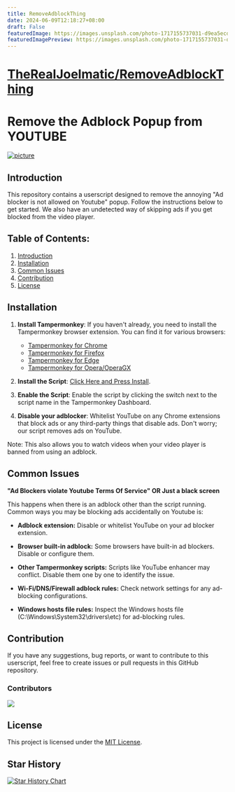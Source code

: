 ```yaml
---
title: RemoveAdblockThing
date: 2024-06-09T12:18:27+08:00
draft: False
featuredImage: https://images.unsplash.com/photo-1717155737031-d9ea5ecd930e?ixid=M3w0NjAwMjJ8MHwxfHJhbmRvbXx8fHx8fHx8fDE3MTc5MDY2MTR8&ixlib=rb-4.0.3
featuredImagePreview: https://images.unsplash.com/photo-1717155737031-d9ea5ecd930e?ixid=M3w0NjAwMjJ8MHwxfHJhbmRvbXx8fHx8fHx8fDE3MTc5MDY2MTR8&ixlib=rb-4.0.3
---
```


# [TheRealJoelmatic/RemoveAdblockThing](https://github.com/TheRealJoelmatic/RemoveAdblockThing)

# Remove the Adblock Popup from YOUTUBE

[![picture](Thumbnail.jpg?raw=true)](https://www.youtube.com/watch?v=jvSf10lgxs4&ab_channel=Joelmatic)

## Introduction

This repository contains a userscript designed to remove the annoying "Ad blocker is not allowed on Youtube" popup. Follow the instructions below to get started. We also have an undetected way of skipping ads if you get blocked from the video player.

## Table of Contents:

1. [Introduction](#introduction)
2. [Installation](#installation)
3. [Common Issues](#Common-Issues)
4. [Contribution](#contribution)
5. [License](#license)

## Installation

1. **Install Tampermonkey**:
   If you haven't already, you need to install the Tampermonkey browser extension. You can find it for various browsers:
   - [Tampermonkey for Chrome](https://chrome.google.com/webstore/detail/tampermonkey/dhdgffkkebhmkfjojejmpbldmpobfkfo)
   - [Tampermonkey for Firefox](https://addons.mozilla.org/en-US/firefox/addon/tampermonkey/)
   - [Tampermonkey for Edge](https://microsoftedge.microsoft.com/addons/detail/tampermonkey/iikmkjmpaadaobahmlepeloendndfphd)
   - [Tampermonkey for Opera/OperaGX](https://addons.opera.com/en-gb/extensions/details/tampermonkey-beta/)

2. **Install the Script**:
   [Click Here and Press Install](Youtube-Ad-blocker-Reminder-Remover.user.js?raw=True).

3. **Enable the Script**:
   Enable the script by clicking the switch next to the script name in the Tampermonkey Dashboard.

4. **Disable your adblocker**:
   Whitelist YouTube on any Chrome extensions that block ads or any third-party things that disable ads. Don't worry; our script removes ads on YouTube.


Note: This also allows you to watch videos when your video player is banned from using an adblock.

## Common Issues

**"Ad Blockers violate Youtube Terms Of Service" OR Just a black screen**

This happens when there is an adblock other than the script running. Common ways you may be blocking ads accidentally on Youtube is:

- **Adblock extension:** Disable or whitelist YouTube on your ad blocker extension.

- **Browser built-in adblock:** Some browsers have built-in ad blockers. Disable or configure them.

- **Other Tampermonkey scripts:** Scripts like YouTube enhancer may conflict. Disable them one by one to identify the issue.

- **Wi-Fi/DNS/Firewall adblock rules:** Check network settings for any ad-blocking configurations.

- **Windows hosts file rules:** Inspect the Windows hosts file (C:\Windows\System32\drivers\etc) for ad-blocking rules.

## Contribution

If you have any suggestions, bug reports, or want to contribute to this userscript, feel free to create issues or pull requests in this GitHub repository.

### Contributors

<a href="https://github.com/TheRealJoelmatic/RemoveAdblockThing/graphs/contributors">
  <img src="https://contrib.rocks/image?repo=TheRealJoelmatic/RemoveAdblockThing" />
</a>

## License

This project is licensed under the [MIT License](LICENSE).

## Star History

<a href="https://star-history.com/#TheRealJoelmatic/RemoveAdblockThing&Date">
  <picture>
    <source media="(prefers-color-scheme: dark)" srcset="https://api.star-history.com/svg?repos=TheRealJoelmatic/RemoveAdblockThing&type=Date&theme=dark" />
    <source media="(prefers-color-scheme: light)" srcset="https://api.star-history.com/svg?repos=TheRealJoelmatic/RemoveAdblockThing&type=Date" />
    <img alt="Star History Chart" src="https://api.star-history.com/svg?repos=TheRealJoelmatic/RemoveAdblockThing&type=Date" />
  </picture>
</a>
